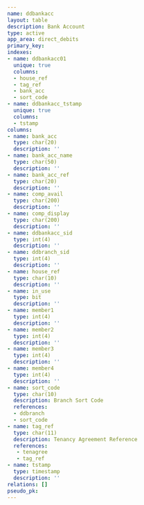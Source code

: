 ```yaml
---
name: ddbankacc
layout: table
description: Bank Account
type: active
app_area: direct_debits
primary_key: 
indexes:
- name: ddbankacc01
  unique: true
  columns:
  - house_ref
  - tag_ref
  - bank_acc
  - sort_code
- name: ddbankacc_tstamp
  unique: true
  columns:
  - tstamp
columns:
- name: bank_acc
  type: char(20)
  description: ''
- name: bank_acc_name
  type: char(50)
  description: ''
- name: bank_acc_ref
  type: char(20)
  description: ''
- name: comp_avail
  type: char(200)
  description: ''
- name: comp_display
  type: char(200)
  description: ''
- name: ddbankacc_sid
  type: int(4)
  description: ''
- name: ddbranch_sid
  type: int(4)
  description: ''
- name: house_ref
  type: char(10)
  description: ''
- name: in_use
  type: bit
  description: ''
- name: member1
  type: int(4)
  description: ''
- name: member2
  type: int(4)
  description: ''
- name: member3
  type: int(4)
  description: ''
- name: member4
  type: int(4)
  description: ''
- name: sort_code
  type: char(10)
  description: Branch Sort Code
  references:
  - ddbranch
  - sort_code
- name: tag_ref
  type: char(11)
  description: Tenancy Agreement Reference
  references:
   - tenagree
   - tag_ref
- name: tstamp
  type: timestamp
  description: ''
relations: []
pseudo_pk: 
---
```


